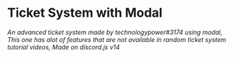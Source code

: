 # Ticket System with Modal #
*An advanced ticket system made by technologypower#3174 using modal, This one has alot of features that are not available in random ticket system tutorial videos, Made on discord.js v14*
